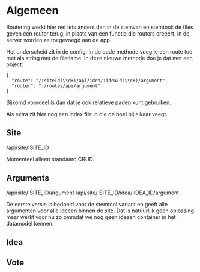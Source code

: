 # Algemeen


Routering werkt hier net iets anders dan in de stemvan en stemtool: de files geven een router terug, in plaats van een functie die routers creeert. In de server worden ze toegevoegd aan de app.

Het onderscheid zit in de config. In de oude methode voeg je een route toe met als string met de filename. In deze nieuwe methode doe je dat met een object:
```
{
  "route": "/:siteId(\\d+)/api/idea/:ideaId(\\d+)/argument",
  "router": "./routes/api/argument"
}
```

Bijkomd voordeel is dan dat je ook relatieve paden kunt gebruiken.

Als extra zit hier nog een index file in die de boel bij elkaar veegt.


## Site
/api/site/:SITE_ID

Momenteel alleen standaard CRUD.

## Arguments

/api/site/:SITE_ID/argument
/api/site/:SITE_ID/idea/:IDEA_ID/argument

De eerste versie is bedoeld voor de stemtool variant en geeft alle argumenten voor alle ideeen binnen de site. Dat is natuurlijk geen oplossing maar werkt voor nu zo ommdat we nog geen ideeen container in het datamodel kennen.

## Idea

## Vote




